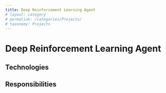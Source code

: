 ```yaml
---
title: Deep Reinforcement Learning Agent
# layout: category
# permalink: /categories/Projects/
# taxonomy: Projects
---
```

# Deep Reinforcement Learning Agent

## Technologies

## Responsibilities
